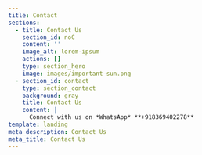```yaml
---
title: Contact
sections:
  - title: Contact Us
    section_id: noC
    content: ''
    image_alt: lorem-ipsum
    actions: []
    type: section_hero
    image: images/important-sun.png
  - section_id: contact
    type: section_contact
    background: gray
    title: Contact Us
    content: |
      Connect with us on *WhatsApp* **+918369402278**
template: landing
meta_description: Contact Us
meta_title: Contact Us
---
```


